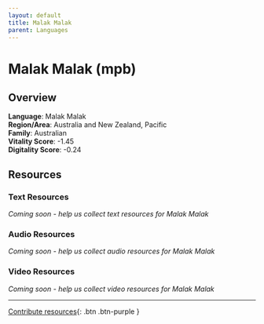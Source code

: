 ```yaml
---
layout: default
title: Malak Malak
parent: Languages
---
```


# Malak Malak (mpb)

## Overview

**Language**: Malak Malak  
**Region/Area**: Australia and New Zealand, Pacific  
**Family**: Australian  
**Vitality Score**: -1.45  
**Digitality Score**: -0.24  

## Resources

### Text Resources
*Coming soon - help us collect text resources for Malak Malak*

### Audio Resources
*Coming soon - help us collect audio resources for Malak Malak*

### Video Resources
*Coming soon - help us collect video resources for Malak Malak*

---

[Contribute resources](https://fairtrain.github.io/){: .btn .btn-purple }
